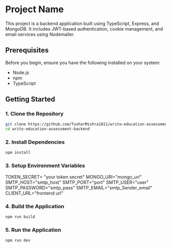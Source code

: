 # Project Name

This project is a backend application built using TypeScript, Express, and MongoDB. It includes JWT-based authentication, cookie management, and email services using Nodemailer.

## Prerequisites

Before you begin, ensure you have the following installed on your system:

- Node.js 
- npm 
- TypeScript

## Getting Started

### 1. Clone the Repository

```bash
git clone https://github.com/TusharMishra1811/writo-education-assessment-backend.git
cd writo-education-assessment-backend
```
### 2. Install Dependencies

```bash
npm install
```
### 3. Setup Environment Variables

TOKEN_SECRET= "your token secret"
MONGO_URI="mongo_uri"
SMTP_HOST="smtp_host"
SMTP_PORT="port"
SMTP_USER="user"
SMTP_PASSWORD="smtp_pass"
SMTP_EMAIL="smtp_Sender_email"
CLIENT_URL="frontend url"

### 4. Build the Application

```bash
npm run build
```
### 5. Run the Application
```bash
npm run dev
```
